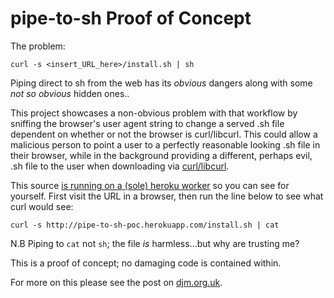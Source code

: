 pipe-to-sh Proof of Concept
===========================

The problem:

    curl -s <insert_URL_here>/install.sh | sh

Piping direct to sh from the web has its *obvious* dangers along with some
*not so obvious* hidden ones..

This project showcases a non-obvious problem with that workflow by
sniffing the browser's user agent string to change a served .sh file dependent
on whether or not the browser is curl/libcurl. This could allow a malicious
person to point a user to a perfectly reasonable looking .sh file in their
browser, while in the background providing a different, perhaps evil, .sh file
to the user when downloading via [curl/libcurl](http://curl.haxx.se/).

This source [is running on a (sole) heroku worker](http://pipe-to-sh-poc.herokuapp.com)
so you can see for yourself. First visit the URL in a browser, then run the line
below to see what curl would see:

    curl -s http://pipe-to-sh-poc.herokuapp.com/install.sh | cat

N.B Piping to `cat` not `sh`; the file *is* harmless...but why are trusting me?

This is a proof of concept; no damaging code is contained within.

For more on this please see the post on [djm.org.uk](http://www.djm.org.uk "Darian Moody, Python Developer, London").
